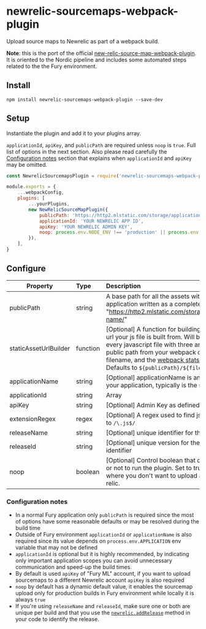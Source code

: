 # newrelic-sourcemaps-webpack-plugin
Upload source maps to Newrelic as part of a webpack build.

**Note**: this is the port of the official [new-relic-source-map-webpack-plugin](https://github.com/1stdibs/new-relic-source-map-webpack-plugin).
  It is oriented to the Nordic pipeline and includes some automated steps related to the the Fury environment.

## Install

`npm install newrelic-sourcemaps-webpack-plugin --save-dev`

## Setup

Instantiate the plugin and add it to your plugins array.

`applicationId`, `apiKey`, and `publicPath` are required unless `noop` is `true`.  Full list of options in the next section. Also please read carefully the [Configuration notes](#configuration-notes) section that explains when `applicationId` and `apiKey` may be omitted.

```js
const NewrelicSourcemapsPlugin = require('newrelic-sourcemaps-webpack-plugin');

module.exports = {
    ...webpackConfig,
    plugins: [
        ...yourPlugins,
        new NewRelicSourceMapPlugin({
            publicPath: 'https://http2.mlstatic.com/storage/application-name/',
            applicationId: 'YOUR NEWRELIC APP ID',
            apiKey: 'YOUR NEWRELIC ADMIN KEY',
            noop: process.env.NODE_ENV !== 'production' || process.env.platform !== 'fury', // upload source maps in production builds only and only during builds on Fury
        }),
    ],
}
```

## Configure

| Property              | Type                 | Description  |
| --------------------- | :------------------- | :----------- |
| publicPath            | string               | A base path for all the assets within your application written as a complete url. Example: "https://http2.mlstatic.com/storage/application-name/" | |
| staticAssetUrlBuilder | function             | [Optional] A function for building the production url your js file is built from.  Will be called for every javascript file with three arguments: the public path from your webpack config, the filename, and the [webpack stats instance](https://github.com/webpack/webpack/blob/master/lib/Stats.js).  Defaults to `${publicPath}/${file}` |
| applicationName       | string               | [Optional] applicationName is an alias of you your application, typically is the same as defi |
| applicationId         | string|Array<string> | [Optional] Single applicationId or an array of applicationId as defined [here](https://docs.newrelic.com/docs/browser/new-relic-browser/installation-configuration/copy-browser-monitoring-license-key-app-id) |
| apiKey            | string               | [Optional] Admin Key as defined [here](https://docs.newrelic.com/docs/apis/rest-api-v2/requirements/api-keys) |
| extensionRegex        | regex                | [Optional] A regex used to find js files. Defaults to `/\.js$/` |
| releaseName           | string               | [Optional] unique identifier for the release name |
| releaseId             | string               | [Optional] unique version for the release identifier |
| noop                  | boolean              | [Optional] Control boolean that decides whether or not to run the plugin. Set to true for builds where you don't want to upload assets to new relic. |

### Configuration notes

- In a normal Fury application only `publicPath` is required since the most of options have some reasonable defaults or may be resolved during the build time
- Outside of Fury environment `applicationId` or `applicationName` is also required since its value depends on `process.env.APPLICATION` env variable that may not be defined
- `applicationId` is optional but it is highly recommended, by indicating only important application scopes you can avoid unnecessary communication and speed-up the build times. 
- By default is used `apiKey` of "Fury ML" account, if you want to upload sourcemaps to a different Newrelic account  `apiKey` is also required
- `noop` by default has a dynamic default value, it enables the sourcemap upload only for production builds in Fury environment while locally it is always `true`
- If you're using `releaseName` and `releaseId`, make sure one or both are unique per build and
that you use the [`newrelic.addRelease`](https://docs.newrelic.com/docs/browser/new-relic-browser/browser-agent-spa-api/add-release) method in your code to identify the release.
